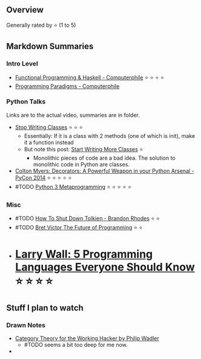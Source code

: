 ## Overview
Generally rated by :star: (1 to 5)

## Markdown Summaries

### Intro Level
- [Functional Programming & Haskell - Computerphile](https://www.youtube.com/watch?v=LnX3B9oaKzw) :star: :star: :star: :star:
- [Programming Paradigms - Computerphile](https://www.youtube.com/watch?v=sqV3pL5x8PI)


### Python Talks
Links are to the actual video, summaries are in folder.
 - [Stop Writing Classes](http://pyvideo.org/pycon-us-2012/stop-writing-classes.html) :star: :star: :star:
   - Essentially: If it is a class with 2 methods (one of which is init), make it a function instead
   - But note this post: [Start Writing More Classes](http://lucumr.pocoo.org/2013/2/13/moar-classes/) :star:
     - Monolithic pieces of code are a bad idea. The solution to monolithic code in Python are classes.
 - [Colton Myers: Decorators: A Powerful Weapon in your Python Arsenal - PyCon 2014](https://www.youtube.com/watch?v=9oyr0mocZTg) :star: :star: :star: :star: :star:
 - #TODO [Python 3 Metaprogramming](https://www.youtube.com/watch?v=sPiWg5jSoZI) :star: :star: :star: :star: :star:

### Misc
- #TODO [How To Shut Down Tolkien - Brandon Rhodes](https://www.youtube.com/watch?v=qVlqBxpCG24) :star: :star:
- #TODO [Bret Victor The Future of Programming](https://www.youtube.com/watch?v=8pTEmbeENF4) :star: :star:
- # [Larry Wall: 5 Programming Languages Everyone Should Know](https://www.youtube.com/watch?v=LR8fQiskYII)  :star: :star: :star: :star:




## Stuff I plan to watch
### Drawn Notes
- [Category Theory for the Working Hacker by Philip Wadler](https://www.youtube.com/watch?v=V10hzjgoklA)
  - #TODO seems a bit too deep for me now.
-

